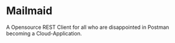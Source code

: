 # Mailmaid
A Opensource REST Client for all who are disappointed in Postman becoming a Cloud-Application.
